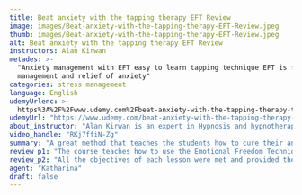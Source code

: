 ```yaml
---
title: Beat anxiety with the tapping therapy EFT Review
image: images/Beat-anxiety-with-the-tapping-therapy-EFT-Review.jpeg
thumb: images/Beat-anxiety-with-the-tapping-therapy-EFT-Review.jpeg
alt: Beat anxiety with the tapping therapy EFT Review
instructors: Alan Kirwan
metades: >-
  "Anxiety management with EFT easy to learn tapping technique EFT is for fast
  management and relief of anxiety"
categories: stress management
language: English
udemyUrlenc: >-
  https%3A%2F%2Fwww.udemy.com%2Fbeat-anxiety-with-the-tapping-therapy-the-healer-within%2F
udemyUrl: "https://www.udemy.com/beat-anxiety-with-the-tapping-therapy-the-healer-within/"
about_instructor: "Alan Kirwan is an expert in Hypnosis and hypnotherapy. He has his own practice based in Ireland specializing in Emotional Freedom Technique. His passion is to discover new ways that he can help others to overcome their struggles and improve their lives."
video_handle: "RKj7ffiN-Zg"
summary: "A great method that teaches the students how to cure their anxiety in a fast and easy way. The instructor is very engaging and knowledgeable about the topic. Enlightening and motivating course that provides students with excellent techniques to beat stress."
review_p1: "The course teaches how to use the Emotional Freedom Technique, a technique where the students will tap their body in certain points while thinking about the problem, in reducing their anxiety and changes the way how their students think about life. The learning environment is accommodating and calming. The course demonstrates a lot of techniques that are thoroughly explained and with complete details to make it easier for students to follow through. It also provides supplemental learning materials that are really helpful for the students. The instructor has a great voice for teaching and very confident about the knowledge that he shares. His voice is soothing and calming which helps the students to enjoy the lesson more and digest the contents."
review_p2: "All the objectives of each lesson were met and provided the students a comfortable learning environment. The instructor is great at engaging his students and has good tone for sharing. The pace and flow of the lesson are perfectly reasonable and enables the students to keep up with the coursework. Lots of information are given that helps the students to have a deeper understanding of the topic. There are good situations given that shows the cause and how the brain copes with the situation. Very enlightening course for anyone who wants to have a great understanding of depression with effective coping techniques for personal or professional use."
agent: "Katharina"
draft: false
---
```


